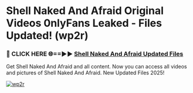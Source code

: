 # Shell Naked And Afraid Original Videos 0nlyFans Leaked - Files Updated! (wp2r)

<h3>🔴 CLICK HERE 🌐==►► <a href="https://tinyurl.com/up5wt9bj" rel="nofollow">Shell Naked And Afraid Updated Files</a></h3>

Get Shell Naked And Afraid and all content. Now you can access all videos and pictures of Shell Naked And Afraid. New Updated Files 2025!

[![wp2r](https://i.imgur.com/ABiUzMV.gif)](https://tinyurl.com/up5wt9bj)
